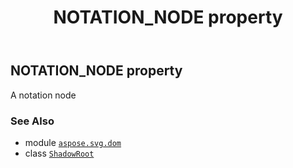 ﻿---
title: NOTATION_NODE property
second_title: Aspose.SVG for Python via .NET API References
description: 
type: docs
weight: 300
url: /python-net/aspose.svg.dom/shadowroot/notation_node/
is_root: false
---

## NOTATION_NODE property


A notation node

### See Also
* module [`aspose.svg.dom`](../../)
* class [`ShadowRoot`](/svg/python-net/aspose.svg.dom/shadowroot)
